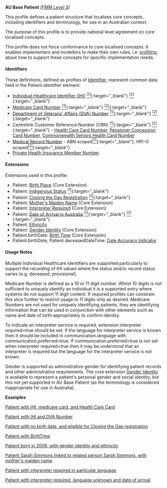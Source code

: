 **AU Base Patient** *[[FMM Level 3](guidance.html)]*

This profile defines a patient structure that localises core concepts, including identifiers and terminology, for use in an Australian context.

The purpose of this profile is to provide national level agreement on core localised concepts. 

This profile does not force conformance to core localised concepts. It enables implementers and modellers to make their own rules, i.e. [profiling](http://hl7.org/fhir/profiling.html), about how to support these concepts for specific implementation needs.


#### Identifiers
These definitions, defined as profiles of [Identifier](http://hl7.org/fhir/R4/datatypes.html#Identifier), represent common data held in the Patient.identifier element:
* [Individual Healthcare Identifier (IHI)](StructureDefinition-au-ihi.html) [<sup>[1]</sup>](http://ns.electronichealth.net.au/id/hi/ihi/1.0/index.html){:target="_blank"} [<sup>[2]</sup>](http://meteor.aihw.gov.au/content/index.phtml/itemId/699117){:target="_blank"}
* [Medicare Card Number](StructureDefinition-au-medicarecardnumber.html) [<sup>[1]</sup>](http://ns.electronichealth.net.au/id/medicare-number/index.html){:target="_blank"} [<sup>[2]</sup>](http://meteor.aihw.gov.au/content/index.phtml/itemId/270101){:target="_blank"}
* [Department of Veterans' Affairs (DVA) Number](StructureDefinition-au-dvanumber.html) [<sup>[1]</sup>](http://ns.electronichealth.net.au/id/dva/index.html){:target="_blank"} [<sup>[2]</sup>](http://meteor.aihw.gov.au/content/index.phtml/itemId/339127){:target="_blank"}
* Centrelink Customer Reference Number (CRN) [<sup>[1]</sup>](http://ns.electronichealth.net.au/id/centrelink-customer-reference-number/index.html){:target="_blank"} [<sup>[2]</sup>](http://meteor.aihw.gov.au/content/index.phtml/itemId/270098){:target="_blank"} - [Health Care Card Number](StructureDefinition-au-healthcarecardnumber.html), [Pensioner Concession Card Number](StructureDefinition-au-pensionerconcessioncardnumber.html), [Commonwealth Seniors Health Card Number](StructureDefinition-au-cwlthseniorshealthcardnumber.html)
* [Medical Record Number](StructureDefinition-au-medicalrecordnumber.html) - ABN scoped[<sup>[1]</sup>](http://ns.electronichealth.net.au/id/abn-scoped/medicalrecord/1.0/index.html){:target="_blank"}, HPI-O scoped[<sup>[2]</sup>](http://ns.electronichealth.net.au/id/hpio-scoped/medicalrecord/1.0/index.html){:target="_blank"}
* [Private Health Insurance Member Number](StructureDefinition-au-insurernumber.html)

#### Extensions
Extensions used in this profile:
* Patient: [Birth Place](http://hl7.org/fhir/StructureDefinition/patient-birthPlace) (Core Extension)
* Patient: [Indigenous Status](StructureDefinition-indigenous-status.html) [<sup>[1]</sup>](http://meteor.aihw.gov.au/content/index.phtml/itemId/602543){:target="_blank"}
* Patient: [Closing the Gap Registration](StructureDefinition-closing-the-gap-registration.html) [<sup>[1]</sup>](http://meteor.aihw.gov.au/content/index.phtml/itemId/603671){:target="_blank"}
* Patient: [Mother's Maiden Name](http://hl7.org/fhir/StructureDefinition/patient-mothersMaidenName) (Core Extension)
* Patient: [Interpreter Required](http://hl7.org/fhir/StructureDefinition/patient-interpreterRequired) (Core Extension)
* Patient: [Date of Arrival in Australia](StructureDefinition-date-of-arrival.html) [<sup>[1]</sup>](https://www.abs.gov.au/AUSSTATS/abs@.nsf/Lookup/1200.0.55.007Main+Features12014,%20Version%201.5?OpenDocument){:target="_blank"} [<sup>[2]</sup>](https://meteor.aihw.gov.au/content/index.phtml/itemId/269447){:target="_blank"}
* Patient: [Ethnicity](StructureDefinition-ethnicity.html)
* Patient: [Gender Identity](http://hl7.org/fhir/StructureDefinition/patient-genderIdentity) (Core Extension)
* Patient.birthDate: [Birth Time](http://hl7.org/fhir/StructureDefinition/patient-birthTime) (Core Extension)
* Patient.birthDate, Patient.deceasedDateTime: [Date Accuracy Indicator](StructureDefinition-date-accuracy-indicator.html)

#### Usage Notes
Multiple Individual Healthcare Identifiers are supported particularly to support the recording of IHI values where the status and/or record status varies (e.g. deceased, provisional).

Medicare Number is defined as a 10 or 11 digit number. Whilst 10 digits is not sufficient to uniquely identify an individual it is a supported entry where systems do not support 11 digit content. If required profiles can constrain this slice further to restrict usage to 11 digits only as desired.
Medicare Numbers are not used for uniquely identifying patients, they are identifying information that can be used in conjunction with other elements such as name and date of birth appropriately to confirm identity.

To indicate an interpreter service is required, extension interpreter required=true should be set. If the language for interpreter service is known then it should be included in communication.language with communication.preferred=true. If communication.preferred=true is not set when interpreter required=true then it may be understood that an interpreter is required but the language for the interpreter service is not known.

Gender is supported as administrative gender for identifying patient records and other administrative requirements. The core extension [Gender Identity](http://hl7.org/fhir/R4/extension-patient-genderidentity.html) is available to represent a patient's personal gender and social identity, but this not yet supported in AU Base Patient (as the terminology is considered inappropriate for use in Australia). 

**Examples**

[Patient with IHI, medicare card, and Health Care Card](Patient-example0.html)

[Patient with IHI and DVA Number](Patient-example1.html)

[Patient with no birth date, and eligible for Closing the Gap registration](Patient-example2.html)

[Patient with BirthTime](Patient-example3.html)

[Patient born in 2008, with gender identity and ethnicity](Patient-example4.html)

[Patient Sarah Simmons linked to related person Sarah Simmons, with mother's maiden name](Patient-example5.html)

[Patient with interpreter required in particular language](Patient-example6.html)

[Patient with interpreter required, language unknown and date of arrival](Patient-example7.html)

